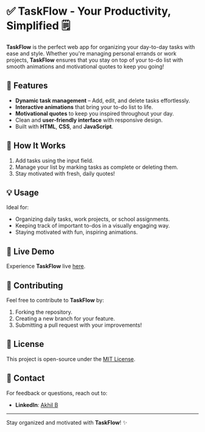 # ✅ TaskFlow - Your Productivity, Simplified 🗒️

**TaskFlow** is the perfect web app for organizing your day-to-day tasks with ease and style. Whether you're managing personal errands or work projects, **TaskFlow** ensures that you stay on top of your to-do list with smooth animations and motivational quotes to keep you going!

## 🚀 Features
- **Dynamic task management** – Add, edit, and delete tasks effortlessly.
- **Interactive animations** that bring your to-do list to life.
- **Motivational quotes** to keep you inspired throughout your day.
- Clean and **user-friendly interface** with responsive design.
- Built with **HTML**, **CSS**, and **JavaScript**.

## 🎯 How It Works
1. Add tasks using the input field.
2. Manage your list by marking tasks as complete or deleting them.
3. Stay motivated with fresh, daily quotes!

## 💡 Usage
Ideal for:
- Organizing daily tasks, work projects, or school assignments.
- Keeping track of important to-dos in a visually engaging way.
- Staying motivated with fun, inspiring animations.

## 🎉 Live Demo

Experience **TaskFlow** live [here](your-live-demo-link).

## 🤝 Contributing

Feel free to contribute to **TaskFlow** by:
1. Forking the repository.
2. Creating a new branch for your feature.
3. Submitting a pull request with your improvements!

## 📝 License

This project is open-source under the [MIT License](LICENSE).

## 💬 Contact

For feedback or questions, reach out to:
- **LinkedIn**: [Akhil B](https://www.linkedin.com/in/akhilbharat)

---

Stay organized and motivated with **TaskFlow**! ✨

